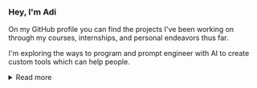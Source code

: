 ### Hey, I'm Adi

On my GitHub profile you can find the projects I've been working on through my courses, internships, and personal endeavors thus far.

I'm exploring the ways to program and prompt engineer with AI to create custom tools which can help people.

<details>
 <summary>Read more</summary>
 <pre>
 ^__^
 (oo)\_______
 (__)\       )\/\
     ||----w |
     ||     ||
 </pre>
</details>
